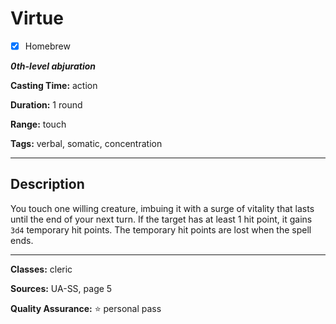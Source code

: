 # Virtue

- [x] Homebrew

***0th-level abjuration***

**Casting Time:** action

**Duration:** 1 round

**Range:** touch

**Tags:** verbal, somatic, concentration

---

## Description
You touch one willing creature, imbuing it with a surge of vitality that lasts until the end of your next turn.
If the target has at least 1 hit point, it gains `3d4` temporary hit points.
The temporary hit points are lost when the spell ends.

---

**Classes:** cleric

**Sources:** UA-SS, page 5

**Quality Assurance:** :star: personal pass
